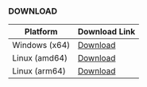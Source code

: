 ### DOWNLOAD
| Platform      | Download Link |
|---------------|---------------|
| Windows (x64) | [Download](https://github.com/chelaxian/FreeNetCalc/actions/runs/13072919187/artifacts/2516681679) |
| Linux (amd64) | [Download](https://github.com/chelaxian/FreeNetCalc/actions/runs/13072919187/artifacts/2516680789) |
| Linux (arm64) | [Download](https://github.com/chelaxian/FreeNetCalc/actions/runs/13072919187/artifacts/2516681367) |
